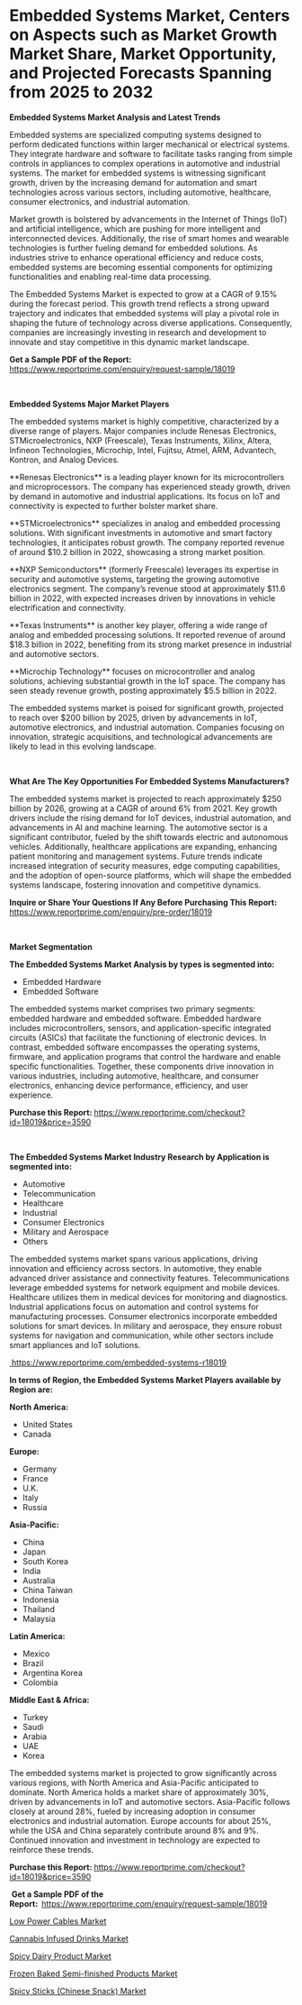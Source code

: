 <p><h1>Embedded Systems Market, Centers on Aspects such as Market Growth Market Share, Market Opportunity, and Projected Forecasts Spanning from 2025 to 2032</h1></p><p><strong>Embedded Systems Market Analysis and Latest Trends</strong></p>
<p><p>Embedded systems are specialized computing systems designed to perform dedicated functions within larger mechanical or electrical systems. They integrate hardware and software to facilitate tasks ranging from simple controls in appliances to complex operations in automotive and industrial systems. The market for embedded systems is witnessing significant growth, driven by the increasing demand for automation and smart technologies across various sectors, including automotive, healthcare, consumer electronics, and industrial automation.</p><p>Market growth is bolstered by advancements in the Internet of Things (IoT) and artificial intelligence, which are pushing for more intelligent and interconnected devices. Additionally, the rise of smart homes and wearable technologies is further fueling demand for embedded solutions. As industries strive to enhance operational efficiency and reduce costs, embedded systems are becoming essential components for optimizing functionalities and enabling real-time data processing.</p><p>The Embedded Systems Market is expected to grow at a CAGR of 9.15% during the forecast period. This growth trend reflects a strong upward trajectory and indicates that embedded systems will play a pivotal role in shaping the future of technology across diverse applications. Consequently, companies are increasingly investing in research and development to innovate and stay competitive in this dynamic market landscape.</p></p>
<p><strong>Get a Sample PDF of the Report:&nbsp;</strong> <a href="https://www.reportprime.com/enquiry/request-sample/18019?utm_campaign=3001&utm_medium=2&utm_source=Github&utm_content=ia&utm_term=18032025&utm_id=embedded-systems">https://www.reportprime.com/enquiry/request-sample/18019</a></p>
<p>&nbsp;</p>
<p><strong>Embedded Systems Major Market Players</strong></p>
<p><p>The embedded systems market is highly competitive, characterized by a diverse range of players. Major companies include Renesas Electronics, STMicroelectronics, NXP (Freescale), Texas Instruments, Xilinx, Altera, Infineon Technologies, Microchip, Intel, Fujitsu, Atmel, ARM, Advantech, Kontron, and Analog Devices.</p><p>**Renesas Electronics** is a leading player known for its microcontrollers and microprocessors. The company has experienced steady growth, driven by demand in automotive and industrial applications. Its focus on IoT and connectivity is expected to further bolster market share.</p><p>**STMicroelectronics** specializes in analog and embedded processing solutions. With significant investments in automotive and smart factory technologies, it anticipates robust growth. The company reported revenue of around $10.2 billion in 2022, showcasing a strong market position.</p><p>**NXP Semiconductors** (formerly Freescale) leverages its expertise in security and automotive systems, targeting the growing automotive electronics segment. The company’s revenue stood at approximately $11.6 billion in 2022, with expected increases driven by innovations in vehicle electrification and connectivity.</p><p>**Texas Instruments** is another key player, offering a wide range of analog and embedded processing solutions. It reported revenue of around $18.3 billion in 2022, benefiting from its strong market presence in industrial and automotive sectors.</p><p>**Microchip Technology** focuses on microcontroller and analog solutions, achieving substantial growth in the IoT space. The company has seen steady revenue growth, posting approximately $5.5 billion in 2022.</p><p>The embedded systems market is poised for significant growth, projected to reach over $200 billion by 2025, driven by advancements in IoT, automotive electronics, and industrial automation. Companies focusing on innovation, strategic acquisitions, and technological advancements are likely to lead in this evolving landscape.</p></p>
<p>&nbsp;</p>
<p><strong>What Are The Key Opportunities For Embedded Systems Manufacturers?</strong></p>
<p><p>The embedded systems market is projected to reach approximately $250 billion by 2026, growing at a CAGR of around 6% from 2021. Key growth drivers include the rising demand for IoT devices, industrial automation, and advancements in AI and machine learning. The automotive sector is a significant contributor, fueled by the shift towards electric and autonomous vehicles. Additionally, healthcare applications are expanding, enhancing patient monitoring and management systems. Future trends indicate increased integration of security measures, edge computing capabilities, and the adoption of open-source platforms, which will shape the embedded systems landscape, fostering innovation and competitive dynamics.</p></p>
<p><strong>Inquire or Share Your Questions If Any Before Purchasing This Report:</strong> <a href="https://www.reportprime.com/enquiry/pre-order/18019?utm_campaign=3001&utm_medium=2&utm_source=Github&utm_content=ia&utm_term=18032025&utm_id=embedded-systems">https://www.reportprime.com/enquiry/pre-order/18019</a></p>
<p>&nbsp;</p>
<p><strong>Market Segmentation</strong></p>
<p><strong>The Embedded Systems Market Analysis by types is segmented into:</strong></p>
<p><ul><li>Embedded Hardware</li><li>Embedded Software</li></ul></p>
<p><p>The embedded systems market comprises two primary segments: embedded hardware and embedded software. Embedded hardware includes microcontrollers, sensors, and application-specific integrated circuits (ASICs) that facilitate the functioning of electronic devices. In contrast, embedded software encompasses the operating systems, firmware, and application programs that control the hardware and enable specific functionalities. Together, these components drive innovation in various industries, including automotive, healthcare, and consumer electronics, enhancing device performance, efficiency, and user experience.</p></p>
<p><strong>Purchase this Report:&nbsp;</strong><a href="https://www.reportprime.com/checkout?id=18019&price=3590&utm_campaign=3001&utm_medium=2&utm_source=Github&utm_content=ia&utm_term=18032025&utm_id=embedded-systems">https://www.reportprime.com/checkout?id=18019&price=3590</a></p>
<p>&nbsp;</p>
<p><strong>The Embedded Systems Market Industry Research by Application is segmented into:</strong></p>
<p><ul><li>Automotive</li><li>Telecommunication</li><li>Healthcare</li><li>Industrial</li><li>Consumer Electronics</li><li>Military and Aerospace</li><li>Others</li></ul></p>
<p><p>The embedded systems market spans various applications, driving innovation and efficiency across sectors. In automotive, they enable advanced driver assistance and connectivity features. Telecommunications leverage embedded systems for network equipment and mobile devices. Healthcare utilizes them in medical devices for monitoring and diagnostics. Industrial applications focus on automation and control systems for manufacturing processes. Consumer electronics incorporate embedded solutions for smart devices. In military and aerospace, they ensure robust systems for navigation and communication, while other sectors include smart appliances and IoT solutions.</p></p>
<p><a href="https://www.reportprime.com/embedded-systems-r18019?utm_campaign=3001&utm_medium=2&utm_source=Github&utm_content=ia&utm_term=18032025&utm_id=embedded-systems">&nbsp;https://www.reportprime.com/embedded-systems-r18019</a></p>
<p><strong>In terms of Region, the Embedded Systems Market Players available by Region are:</strong></p>
<p>
    <p> <strong> North America: </strong>
        <ul>
            <li>United States</li>
            <li>Canada</li>
        </ul>
        </p> 
    <p> <strong> Europe: </strong>
        <ul>
            <li>Germany</li>
            <li>France</li>
            <li>U.K.</li>
            <li>Italy</li>
            <li>Russia</li>
        </ul>
        </p> 
    <p> <strong> Asia-Pacific: </strong>
        <ul>
            <li>China</li>
            <li>Japan</li>
            <li>South Korea</li>
            <li>India</li>
            <li>Australia</li>
            <li>China Taiwan</li>
            <li>Indonesia</li>
            <li>Thailand</li>
            <li>Malaysia</li>
        </ul>
        </p> 
    <p> <strong> Latin America: </strong>
        <ul>
            <li>Mexico</li>
            <li>Brazil</li>
            <li>Argentina Korea</li>
            <li>Colombia</li>
        </ul>
        </p> 
    <p> <strong> Middle East & Africa: </strong>
        <ul>
            <li>Turkey</li>
            <li>Saudi</li>
            <li>Arabia</li>
            <li>UAE</li>
            <li>Korea</li>
        </ul>
    </p>
    </p>
<p><p>The embedded systems market is projected to grow significantly across various regions, with North America and Asia-Pacific anticipated to dominate. North America holds a market share of approximately 30%, driven by advancements in IoT and automotive sectors. Asia-Pacific follows closely at around 28%, fueled by increasing adoption in consumer electronics and industrial automation. Europe accounts for about 25%, while the USA and China separately contribute around 8% and 9%. Continued innovation and investment in technology are expected to reinforce these trends.</p></p>
<p><strong>Purchase this Report: </strong><a href="https://www.reportprime.com/checkout?id=18019&price=3590&utm_campaign=3001&utm_medium=2&utm_source=Github&utm_content=ia&utm_term=18032025&utm_id=embedded-systems">https://www.reportprime.com/checkout?id=18019&price=3590</a></p>
<p>&nbsp;<strong>Get a Sample PDF of the Report:&nbsp;&nbsp;</strong><a href="https://www.reportprime.com/enquiry/request-sample/18019?utm_campaign=3001&utm_medium=2&utm_source=Github&utm_content=ia&utm_term=18032025&utm_id=embedded-systems">https://www.reportprime.com/enquiry/request-sample/18019</a></p>
<p><strong></strong></p>
<p><p><a href="https://www.linkedin.com/pulse/remarkable-cagr-108-research-thoroughly-analyzes-value-ucvge?utm_campaign=3001&utm_medium=2&utm_source=Github&utm_content=ia&utm_term=18032025&utm_id=embedded-systems">Low Power Cables Market</a></p><p><a href="https://www.linkedin.com/pulse/future-cannabis-infused-drinks-market-2025-2032-growth-forecast-xzpzc?utm_campaign=3001&utm_medium=2&utm_source=Github&utm_content=ia&utm_term=18032025&utm_id=embedded-systems">Cannabis Infused Drinks Market</a></p><p><a href="https://www.linkedin.com/pulse/in-depth-analysis-spicy-dairy-product-market-selling-price-8usve?utm_campaign=3001&utm_medium=2&utm_source=Github&utm_content=ia&utm_term=18032025&utm_id=embedded-systems">Spicy Dairy Product Market</a></p><p><a href="https://www.linkedin.com/pulse/frozen-baked-semi-finished-products-market-research-2025-2032-noyof?utm_campaign=3001&utm_medium=2&utm_source=Github&utm_content=ia&utm_term=18032025&utm_id=embedded-systems">Frozen Baked Semi-finished Products Market</a></p><p><a href="https://www.linkedin.com/pulse/comprehensive-analysis-spicy-sticks-chinese-snack-market-yhujf?utm_campaign=3001&utm_medium=2&utm_source=Github&utm_content=ia&utm_term=18032025&utm_id=embedded-systems">Spicy Sticks (Chinese Snack) Market</a></p></p>
